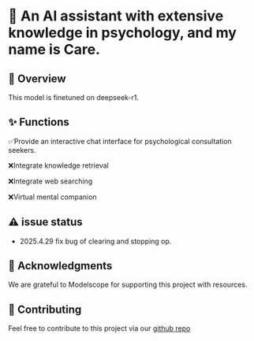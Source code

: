 # 🧠 An AI assistant with extensive knowledge in psychology, and my name is Care.

## 🚀 Overview
This model is finetuned on deepseek-r1.

## ✨ Functions
✅Provide an interactive chat interface for psychological consultation seekers.

❌Integrate knowledge retrieval 

❌Integrate web searching

❌Virtual mental companion 

## ⚠️ issue status
- 2025.4.29 fix bug of clearing and stopping op.

## 🙏 Acknowledgments
We are grateful to Modelscope for supporting this project with resources.

## 🤝 Contributing
Feel free to contribute to this project via our [github repo](https://github.com/HaiyangPeng/careyou)